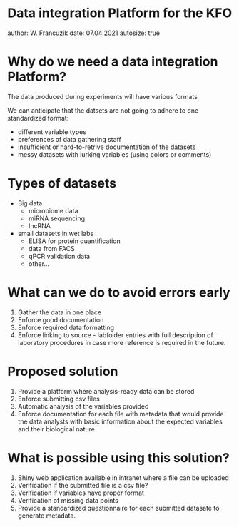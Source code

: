 Data integration Platform for the KFO
========================================================
author: W. Francuzik
date: 07.04.2021
autosize: true

Why do we need a data integration Platform?
========================================================

The data produced during experiments will have various formats

We can anticipate that the datsets are not going to adhere to one standardized
format:
  - different variable types
  - preferences of data gathering staff
  - insufficient or hard-to-retrive documentation of the datasets
  - messy datasets with lurking variables (using colors or comments)

Types of datasets
=========================================================

- Big data
  - microbiome data
  - miRNA sequencing
  - lncRNA
- small datasets in wet labs
  - ELISA for protein quantification
  - data from FACS
  - qPCR validation data
  - other...

What can we do to avoid errors early
========================================================

1. Gather the data in one place
2. Enforce good documentation
3. Enforce required data formatting
4. Enforce linking to source - labfolder entries with full description of laboratory procedures in case more reference is required in the future.

Proposed solution
========================================================

1. Provide a platform where analysis-ready data can be stored
2. Enforce submitting csv files
3. Automatic analysis of the variables provided
4. Enforce documentation for each file with metadata that would provide the data analysts with basic information about the expected variables and their biological nature

What is possible using this solution?
======================================================

1. Shiny web application available in intranet where a file can be uploaded
2. Verification if the submitted file is a csv file?
3. Verification if variables have proper format
4. Verification of missing data points
5. Provide a standardized questionnaire for each submitted datasate to generate metadata.


